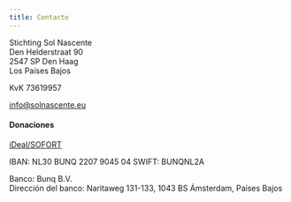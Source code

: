 ```yaml
---
title: Contacto
---
```


Stichting Sol Nascente<br>
Den Helderstraat 90<br>
2547 SP Den Haag<br>
Los Países Bajos

KvK 73619957

[info@solnascente.eu](mailto:info@solnascente.eu)

#### Donaciones

[iDeal/SOFORT](https://bunq.me/solnascente)

IBAN: NL30 BUNQ 2207 9045 04
SWIFT: BUNQNL2A

Banco: Bunq B.V.<br>
Dirección del banco: Naritaweg 131-133, 1043 BS Ámsterdam, Países Bajos
